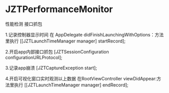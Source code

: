 # JZTPerformanceMonitor
性能检测 接口抓包

1.记录控制器显示时间 在 AppDelegate didFinishLaunchingWithOptions：方法里执行
[[JZTLaunchTimeManager manager] startRecord];

2.开启app内部接口抓包
[JZTSessionConfiguration configurationURLProtocol];

3.记录app崩溃
[JZTCaptureException start];

4.开启可视化窗口实时观测以上数据 在RootViewController viewDidAppear:方法里执行
[[JZTLaunchTimeManager manager] endRecord];
